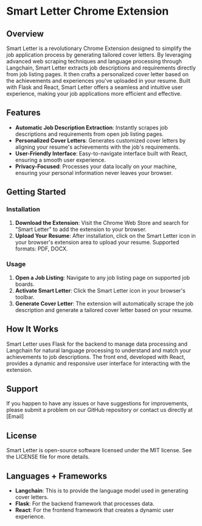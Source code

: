 # Smart Letter Chrome Extension

## Overview

Smart Letter is a revolutionary Chrome Extension designed to simplify the job application process by generating tailored cover letters. By leveraging advanced web scraping techniques and language processing through Langchain, Smart Letter extracts job descriptions and requirements directly from job listing pages. It then crafts a personalized cover letter based on the achievements and experiences you've uploaded in your resume. Built with Flask and React, Smart Letter offers a seamless and intuitive user experience, making your job applications more efficient and effective.

## Features

- **Automatic Job Description Extraction**: Instantly scrapes job descriptions and requirements from open job listing pages.
- **Personalized Cover Letters**: Generates customized cover letters by aligning your resume's achievements with the job's requirements.
- **User-Friendly Interface**: Easy-to-navigate interface built with React, ensuring a smooth user experience.
- **Privacy-Focused**: Processes your data locally on your machine, ensuring your personal information never leaves your browser.

## Getting Started

### Installation

1. **Download the Extension**: Visit the Chrome Web Store and search for "Smart Letter" to add the extension to your browser.
2. **Upload Your Resume**: After installation, click on the Smart Letter icon in your browser's extension area to upload your resume. Supported formats: PDF, DOCX.

### Usage

1. **Open a Job Listing**: Navigate to any job listing page on supported job boards.
2. **Activate Smart Letter**: Click the Smart Letter icon in your browser's toolbar.
3. **Generate Cover Letter**: The extension will automatically scrape the job description and generate a tailored cover letter based on your resume.

## How It Works

Smart Letter uses Flask for the backend to manage data processing and Langchain for natural language processing to understand and match your achievements to job descriptions. The front end, developed with React, provides a dynamic and responsive user interface for interacting with the extension.

## Support

If you happen to have any issues or have suggestions for improvements, please submit a problem on our GitHub repository or contact us directly at [Email]

## License

Smart Letter is open-source software licensed under the MIT license. See the LICENSE file for more details.

## Languages + Frameworks

- **Langchain**: This is to provide the language model used in generating cover letters.
- **Flask**: For the backend framework that processes data.
- **React**: For the frontend framework that creates a dynamic user experience.
